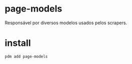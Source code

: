 # page-models
Responsável por diversos modelos usados pelos scrapers.  

# install
`pdm add page-models`  
